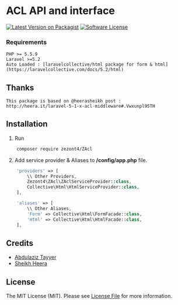 # ACL API and interface
[![Latest Version on Packagist][ico-version]][link-packagist]
[![Software License][ico-license]](LICENSE.md)
### Requirements
    PHP >= 5.5.9
    Laravel >=5.2
    Auto Loaded : [laravelcollective/html package for form & html](https://laravelcollective.com/docs/5.2/html)

## Thanks
    This package is based on @heerasheikh post :
    http://heera.it/laravel-5-1-x-acl-middleware#.Vwxunpl95TH

## Installation

1.  Run
``` bash
    composer require zezont4/ZAcl
```
2.  Add service provider & Aliases to **/config/app.php** file.
``` php
    'providers' => [
        \\ Other Providers,
        Zezont4\ZAcl\ZAclServiceProvider::class,
        Collective\Html\HtmlServiceProvider::class,
    ],

    'aliases' => [
        \\ Other Aliases,
        'Form' => Collective\Html\FormFacade::class,
        'Html' => Collective\Html\HtmlFacade::class,
    ],
```

## Credits

- [Abdulaziz Tayyer][link-author]
- [Sheikh Heera][link-heera]

## License

The MIT License (MIT). Please see [License File](LICENSE.md) for more information.

[ico-version]: https://img.shields.io/packagist/v/zezont4/z-acl.svg?style=flat-square
[ico-license]: https://img.shields.io/badge/license-MIT-brightgreen.svg?style=flat-square
[ico-downloads]: https://img.shields.io/packagist/dt/zezont4/laravel-generator.svg?style=flat-square

[link-packagist]: https://packagist.org/packages/zezont4/z-acl
[link-downloads]: https://packagist.org/packages/zezont4/z-acl
[link-author]: https://github.com/zezont4
[link-heera]: https://github.com/heera
[link-contributors]: ../../contributors
